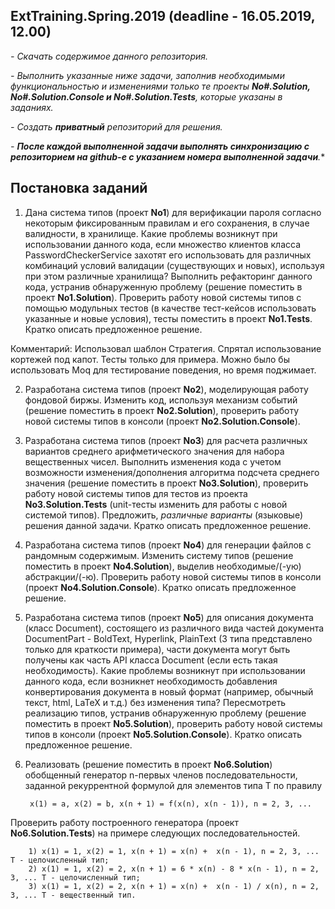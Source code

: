 ## ExtTraining.Spring.2019 (deadline - 16.05.2019, 12.00)

*- Скачать содержимое данного репозитория.*

*- Выполнить указанные ниже задачи, заполнив необходимыми функциональностью и изменениями только те проекты **No#.Solution,  No#.Solution.Console и No#.Solution.Tests**, которые указаны в заданиях.*

*- Создать **приватный** репозиторий для решения.*

*- **После каждой выполненной задачи выполнять синхронизацию с репозиторием на github-е с указанием номера выполненной задачи**.**

## Постановка заданий

1. Дана система типов (проект **No1**) для верификации пароля согласно некоторым фиксированным правилам и его сохранения, в случае валидности, в хранилище. Какие  проблемы возникнут при использовании данного кода, если множество клиентов класса PasswordCheckerService захотят его использовать для различных комбинаций условий валидации (существующих и новых), используя при этом различные хранилища? Выполнить рефакторинг данного кода, устранив обнаруженную проблему (решение поместить в проект **No1.Solution**). Проверить работу новой системы типов с помощью модульных тестов (в качестве тест-кейсов использовать указанные и новые условия), тесты поместить в проект **No1.Tests**. Кратко описать предложенное решение.

Комментарий: Использовал шаблон Стратегия. Спрятал использование кортежей под капот. Тесты только для примера. Можно было бы использовать Moq для тестирование поведения, но время поджимает.

2. Разработана система типов (проект **No2**), моделирующая работу фондовой биржы. Изменить код, используя механизм событий (решение поместить в проект **No2.Solution**), проверить работу новой системы типов в консоли (проект **No2.Solution.Console**). 

3. Разработана система типов (проект **No3**) для расчета различных вариантов среднего арифметического значения для набора вещественных чисел. Выполнить изменения кода с учетом возможности изменения/дополнения алгоритма подсчета среднего значения (решение поместить в проект **No3.Solution**), проверить работу новой системы типов для тестов из проекта **No3.Solution.Tests** (unit-тесты изменить для работы с новой системой типов). Предложить, *различные варианты* (языковые) решения данной задачи. Кратко описать предложенное решение.

4. Разработана система типов (проект **No4**) для генерации файлов с рандомным содержимым. Изменить систему типов (решение поместить в проект **No4.Solution**), выделив необходимые/(-ую) абстракции/(-ю). Проверить работу новой системы типов в консоли (проект **No4.Solution.Console**). Кратко описать предложенное решение.

5. Разработана система типов (проект **No5**) для описания документа (класс Document), состоящего из различного вида частей документа DocumentPart - BoldText, Hyperlink, PlainText (3 типа представлено только для краткости примера), части документа могут быть получены как часть API класса Document (если есть такая необходимость). Какие проблемы возникнут при использовании данного кода, если возникнет необходимость добавления конвертирования документа в новый формат (например, обычный текст, html, LaTeX и т.д.) без изменения типа? Пересмотреть реализацию типов, устранив обнаруженную проблему (решение поместить в проект **No5.Solution**), проверить работу новой системы типов в консоли (проект **No5.Solution.Console**). Кратко описать предложенное решение.

6. Реализовать (решение поместить в проект **No6.Solution**) обобщенный генератор n-первых членов последовательности, заданной рекуррентной формулой для элементов типа T по правилу

        x(1) = a, x(2) = b, x(n + 1) = f(x(n), x(n - 1)), n = 2, 3, ...
    
Проверить работу построенного генератора (проект **No6.Solution.Tests**) на примере следующих последовательностей.

        1) x(1) = 1, x(2) = 1, x(n + 1) = x(n) +  x(n - 1), n = 2, 3, ... T - целочисленный тип;
        2) x(1) = 1, x(2) = 2, x(n + 1) = 6 * x(n) - 8 * x(n - 1), n = 2, 3, ... T - целочисленный тип;
        3) x(1) = 1, x(2) = 2, x(n + 1) = x(n) +  x(n - 1) / x(n), n = 2, 3, ... T - вещественный тип.
